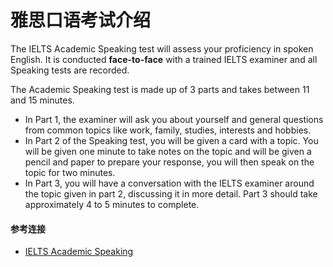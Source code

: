 # 雅思口语考试介绍

The IELTS Academic Speaking test will assess your proficiency in spoken English. It is conducted **face-to-face** with a trained IELTS examiner and all Speaking tests are recorded.

The Academic Speaking test is made up of 3 parts and takes between 11 and 15 minutes. 
* In Part 1, the examiner will ask you about yourself and general questions from common topics like work, family, studies, interests and hobbies.
* In Part 2 of the Speaking test, you will be given a card with a topic. You will be given one minute to take notes on the topic and will be given a pencil and paper to prepare your response, you will then speak on the topic for two minutes.
* In Part 3, you will have a conversation with the IELTS examiner around the topic given in part 2, discussing it in more detail. Part 3 should take approximately 4 to 5 minutes to complete.


#### 参考连接

* [IELTS Academic Speaking](https://ielts.idp.com/prepare/ielts-academic-preparation/ielts-academic-speaking)